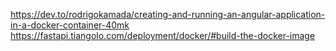 https://dev.to/rodrigokamada/creating-and-running-an-angular-application-in-a-docker-container-40mk
https://fastapi.tiangolo.com/deployment/docker/#build-the-docker-image